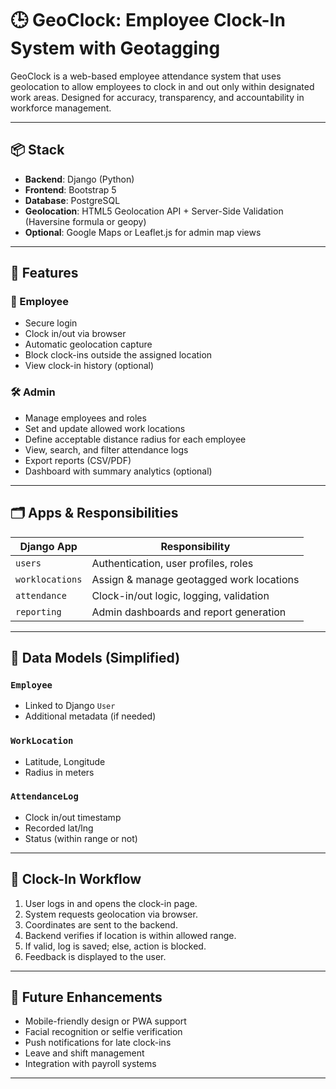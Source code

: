 # 🕒 GeoClock: Employee Clock-In System with Geotagging

GeoClock is a web-based employee attendance system that uses geolocation to allow employees to clock in and out only within designated work areas. Designed for accuracy, transparency, and accountability in workforce management.

---

## 📦 Stack

- **Backend**: Django (Python)
- **Frontend**: Bootstrap 5
- **Database**: PostgreSQL
- **Geolocation**: HTML5 Geolocation API + Server-Side Validation (Haversine formula or geopy)
- **Optional**: Google Maps or Leaflet.js for admin map views

---

## 🔧 Features

### 🧑 Employee
- Secure login
- Clock in/out via browser
- Automatic geolocation capture
- Block clock-ins outside the assigned location
- View clock-in history (optional)

### 🛠️ Admin
- Manage employees and roles
- Set and update allowed work locations
- Define acceptable distance radius for each employee
- View, search, and filter attendance logs
- Export reports (CSV/PDF)
- Dashboard with summary analytics (optional)

---

## 🗂️ Apps & Responsibilities

| Django App      | Responsibility                          |
|------------------|------------------------------------------|
| `users`          | Authentication, user profiles, roles     |
| `worklocations`  | Assign & manage geotagged work locations |
| `attendance`     | Clock-in/out logic, logging, validation  |
| `reporting`      | Admin dashboards and report generation   |

---

## 🧩 Data Models (Simplified)

### `Employee`
- Linked to Django `User`
- Additional metadata (if needed)

### `WorkLocation`
- Latitude, Longitude
- Radius in meters

### `AttendanceLog`
- Clock in/out timestamp
- Recorded lat/lng
- Status (within range or not)

---

## 🔄 Clock-In Workflow

1. User logs in and opens the clock-in page.
2. System requests geolocation via browser.
3. Coordinates are sent to the backend.
4. Backend verifies if location is within allowed range.
5. If valid, log is saved; else, action is blocked.
6. Feedback is displayed to the user.

---

## 📅 Future Enhancements

- Mobile-friendly design or PWA support
- Facial recognition or selfie verification
- Push notifications for late clock-ins
- Leave and shift management
- Integration with payroll systems

---

